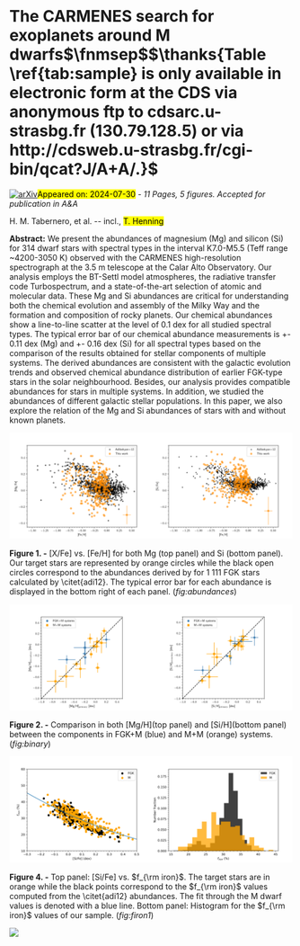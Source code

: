 <div class="macros" style="visibility:hidden;">
$\newcommand{\ensuremath}{}$
$\newcommand{\xspace}{}$
$\newcommand{\object}[1]{\texttt{#1}}$
$\newcommand{\farcs}{{.}''}$
$\newcommand{\farcm}{{.}'}$
$\newcommand{\arcsec}{''}$
$\newcommand{\arcmin}{'}$
$\newcommand{\ion}[2]{#1#2}$
$\newcommand{\textsc}[1]{\textrm{#1}}$
$\newcommand{\hl}[1]{\textrm{#1}}$
$\newcommand{\footnote}[1]{}$</div>



<div id="title">

# The CARMENES search for exoplanets around M dwarfs$\fnmsep$$\thanks{Table \ref{tab:sample} is only available in electronic form at the CDS via anonymous ftp to cdsarc.u-strasbg.fr (130.79.128.5) or via http://cdsweb.u-strasbg.fr/cgi-bin/qcat?J/A+A/.}$

</div>
<div id="comments">

[![arXiv](https://img.shields.io/badge/arXiv-2407.19969-b31b1b.svg)](https://arxiv.org/abs/2407.19969)<mark>Appeared on: 2024-07-30</mark> -  _11 Pages, 5 figures. Accepted for publication in A&A_

</div>
<div id="authors">

H. M. Tabernero, et al. -- incl., <mark>T. Henning</mark>

</div>
<div id="abstract">

**Abstract:**            We present the abundances of magnesium (Mg) and silicon (Si) for 314 dwarf stars with spectral types in the interval K7.0-M5.5 (Teff range ~4200-3050 K) observed with the CARMENES high-resolution spectrograph at the 3.5 m telescope at the Calar Alto Observatory. Our analysis employs the BT-Settl model atmospheres, the radiative transfer code Turbospectrum, and a state-of-the-art selection of atomic and molecular data. These Mg and Si abundances are critical for understanding both the chemical evolution and assembly of the Milky Way and the formation and composition of rocky planets. Our chemical abundances show a line-to-line scatter at the level of 0.1 dex for all studied spectral types. The typical error bar of our chemical abundance measurements is +- 0.11 dex (Mg) and +- 0.16 dex (Si) for all spectral types based on the comparison of the results obtained for stellar components of multiple systems. The derived abundances are consistent with the galactic evolution trends and observed chemical abundance distribution of earlier FGK-type stars in the solar neighbourhood. Besides, our analysis provides compatible abundances for stars in multiple systems. In addition, we studied the abundances of different galactic stellar populations. In this paper, we also explore the relation of the Mg and Si abundances of stars with and without known planets.         

</div>

<div id="div_fig1">

<img src="tmp_2407.19969/./MgFe.png" alt="Fig1.1" width="50%"/><img src="tmp_2407.19969/./SiFe.png" alt="Fig1.2" width="50%"/>

**Figure 1. -** [X/Fe] vs. [Fe/H] for both Mg (top panel) and Si (bottom panel). Our target stars are represented by orange circles while the black open circles correspond to the abundances derived by for 1 111 FGK stars calculated by \citet{adi12}.  The typical error bar for each abundance is displayed in the bottom right of each panel. (*fig:abundances*)

</div>
<div id="div_fig2">

<img src="tmp_2407.19969/./Mg_multiple.png" alt="Fig2.1" width="50%"/><img src="tmp_2407.19969/./Si_multiple.png" alt="Fig2.2" width="50%"/>

**Figure 2. -** Comparison in both [Mg/H](top panel) and [Si/H](bottom panel) between the components in FGK$+$M (blue) and M$+$M (orange) systems. (*fig:binary*)

</div>
<div id="div_fig3">

<img src="tmp_2407.19969/./SiFevsfiron.png" alt="Fig4.1" width="50%"/><img src="tmp_2407.19969/./firon.png" alt="Fig4.2" width="50%"/>

**Figure 4. -** Top panel: [Si/Fe] vs. $f_{\rm iron}$. The target stars are in orange while the black points correspond to the $f_{\rm iron}$ values computed from the \citet{adi12} abundances. The fit through the M dwarf values is denoted with a blue line. Bottom panel: Histogram for the $f_{\rm iron}$ values of our sample. (*fig:firon1*)

</div><div id="qrcode"><img src=https://api.qrserver.com/v1/create-qr-code/?size=100x100&data="https://arxiv.org/abs/2407.19969"></div>